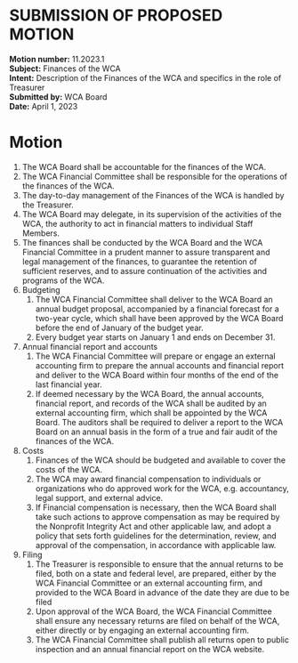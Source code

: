 # SUBMISSION OF PROPOSED MOTION

**Motion number:** 11.2023.1  
**Subject:** Finances of the WCA  
**Intent:** Description of the Finances of the WCA and specifics in the role of Treasurer  
**Submitted by:** WCA Board  
**Date:** April 1, 2023  

# Motion

1. The WCA Board shall be accountable for the finances of the WCA.
2. The WCA Financial Committee shall be responsible for the operations of the finances of the WCA.
3. The day-to-day management of the Finances of the WCA is handled by the Treasurer.
4. The WCA Board may delegate, in its supervision of the activities of the WCA, the authority to act in financial matters to individual Staff Members.
5. The finances shall be conducted by the WCA Board and the WCA Financial Committee in a prudent manner to assure transparent and legal management of the finances, to guarantee the retention of sufficient reserves, and to assure continuation of the activities and programs of the WCA.
6. Budgeting
   1. The WCA Financial Committee shall deliver to the WCA Board an annual budget proposal, accompanied by a financial forecast for a two-year cycle, which shall have been approved by the WCA Board before the end of January of the budget year.
   2. Every budget year starts on January 1 and ends on December 31.
7. Annual financial report and accounts
   1. The WCA Financial Committee will prepare or engage an external accounting firm to prepare the annual accounts and financial report and deliver to the WCA Board within four months of the end of the last financial year.
   2. If deemed necessary by the WCA Board, the annual accounts, financial report, and records of the WCA shall be audited by an external accounting firm, which shall be appointed by the WCA Board. The auditors shall be required to deliver a report to the WCA Board on an annual basis in the form of a true and fair audit of the finances of the WCA.
8. Costs
   1. Finances of the WCA should be budgeted and available to cover the costs of the WCA.
   2. The WCA may award financial compensation to individuals or organizations who do approved work for the WCA, e.g. accountancy, legal support, and external advice.
   3. If Financial compensation is necessary, then the WCA Board shall take such actions to approve compensation as may be required by the Nonprofit Integrity Act and other applicable law, and adopt a policy that sets forth guidelines for the determination, review, and approval of the compensation, in accordance with applicable law.
9. Filing
    1. The Treasurer is responsible to ensure that the annual returns to be filed, both on a state and federal level, are prepared, either by the WCA Financial Committee or an external accounting firm, and provided to the WCA Board in advance of the date they are due to be filed
    2. Upon approval of the WCA Board, the WCA Financial Committee shall ensure any necessary returns are filed on behalf of the WCA, either directly or by engaging an external accounting firm.
    3. The WCA Financial Committee shall publish all returns open to public inspection and an annual financial report on the WCA website.
